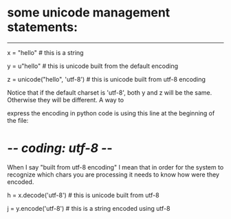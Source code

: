 # some unicode management statements:
--------------------------------------

x = "hello"  # this is a string

y = u"hello" # this is unicode built from the default encoding

z = unicode("hello", 'utf-8') # this is unicode built from utf-8 encoding

Notice that if the default charset is 'utf-8', both y and z will be the same. Otherwise they will be different. A way to

express the encoding in python code is using this line at the beginning of the file:

# -*- coding: utf-8 -*- 

When I say "built from utf-8 encoding" I mean that in order for the system to recognize which chars you are processing it needs to know how were they encoded.

h = x.decode('utf-8') # this is unicode built from utf-8

j = y.encode('utf-8') # this is a string encoded using utf-8
